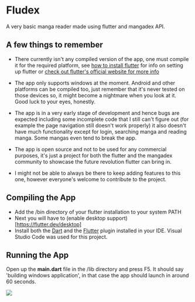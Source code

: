 # Fludex
A very basic manga reader made using flutter and mangadex API.


## A few things to remember
- There currently isn't any compiled version of the app, one must compile it for the required platform, see [how to install flutter](https://flutter.dev/docs/get-started/install) for info on setting up flutter or [check out flutter's official website for more info](https://flutter.dev/)

- The app only supports windows at the moment. Android and other platforms can be compiled too, just remember that it's never tested on those devices so, it might become a nightmare when you look at it. Good luck to your eyes, honestly.

- The app is in a very early stage of development and hence bugs are expected including some incomplete code that I still can't figure out (for example the page navigation still doesn't work properly) it also doesn't have much functionality except for login, searching manga and reading manga. Some mangas even tend to break the app.

- The app is open source and not to be used for any commercial purposes, it's just a project for both the flutter and the mangadex community to showcase the future revolution flutter can bring in.

- I might not be able to always be there to keep adding features to this one, however everyone's welcome to contribute to the project.

## Compiling the App
- Add the /bin directory of your flutter installation to your system PATH
- Next you will have to (enable desktop support) [https://flutter.dev/desktop]
- Install both the [Dart](https://marketplace.visualstudio.com/items?itemName=Dart-Code.dart-code) and the [Flutter](https://marketplace.visualstudio.com/items?itemName=Dart-Code.flutter) plugin installed in your IDE. Visual Studio Code was used for this project.

## Running the App

Open up the **main.dart** file in the /lib directory and press F5. It should say 'building windows application', in that case the app should launch in around 60 seconds.

![](https://i.imgur.com/rgBrEkJ.gif)
